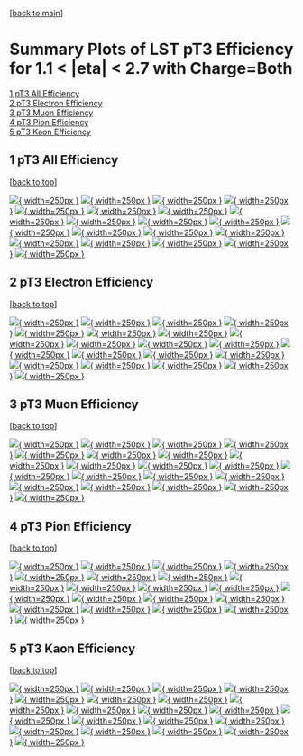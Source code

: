 [[back to main](./)]

# <a name="top"></a> Summary Plots of LST pT3 Efficiency for 1.1 < |eta| < 2.7 with Charge=Both

[1 pT3 All Efficiency](#1)<br/>[2 pT3 Electron Efficiency](#2)<br/>[3 pT3 Muon Efficiency](#3)<br/>[4 pT3 Pion Efficiency](#4)<br/>[5 pT3 Kaon Efficiency](#5)<br/>



## <a name="1"></a> 1 pT3 All Efficiency

 [[back to top](#top)]

[![](../mtv/var/pT3_xtr_0_0_eff_pt.png){ width=250px }](pT3_xtr_0_0_eff_pt.html)
[![](../mtv/var/pT3_xtr_0_0_eff_ptzoom.png){ width=250px }](pT3_xtr_0_0_eff_ptzoom.html)
[![](../mtv/var/pT3_xtr_0_0_eff_ptlow.png){ width=250px }](pT3_xtr_0_0_eff_ptlow.html)
[![](../mtv/var/pT3_xtr_0_0_eff_ptlowzoom.png){ width=250px }](pT3_xtr_0_0_eff_ptlowzoom.html)
[![](../mtv/var/pT3_xtr_0_0_eff_ptmtv.png){ width=250px }](pT3_xtr_0_0_eff_ptmtv.html)
[![](../mtv/var/pT3_xtr_0_0_eff_ptmtvzoom.png){ width=250px }](pT3_xtr_0_0_eff_ptmtvzoom.html)
[![](../mtv/var/pT3_xtr_0_0_eff_eta.png){ width=250px }](pT3_xtr_0_0_eff_eta.html)
[![](../mtv/var/pT3_xtr_0_0_eff_etazoom.png){ width=250px }](pT3_xtr_0_0_eff_etazoom.html)
[![](../mtv/var/pT3_xtr_0_0_eff_etacoarse.png){ width=250px }](pT3_xtr_0_0_eff_etacoarse.html)
[![](../mtv/var/pT3_xtr_0_0_eff_etacoarsezoom.png){ width=250px }](pT3_xtr_0_0_eff_etacoarsezoom.html)
[![](../mtv/var/pT3_xtr_0_0_eff_phi.png){ width=250px }](pT3_xtr_0_0_eff_phi.html)
[![](../mtv/var/pT3_xtr_0_0_eff_phizoom.png){ width=250px }](pT3_xtr_0_0_eff_phizoom.html)
[![](../mtv/var/pT3_xtr_0_0_eff_phicoarse.png){ width=250px }](pT3_xtr_0_0_eff_phicoarse.html)
[![](../mtv/var/pT3_xtr_0_0_eff_phicoarsezoom.png){ width=250px }](pT3_xtr_0_0_eff_phicoarsezoom.html)
[![](../mtv/var/pT3_xtr_0_0_eff_dxy.png){ width=250px }](pT3_xtr_0_0_eff_dxy.html)
[![](../mtv/var/pT3_xtr_0_0_eff_dxycoarse.png){ width=250px }](pT3_xtr_0_0_eff_dxycoarse.html)
[![](../mtv/var/pT3_xtr_0_0_eff_dxycoarsezoom.png){ width=250px }](pT3_xtr_0_0_eff_dxycoarsezoom.html)
[![](../mtv/var/pT3_xtr_0_0_eff_dz.png){ width=250px }](pT3_xtr_0_0_eff_dz.html)
[![](../mtv/var/pT3_xtr_0_0_eff_dzcoarse.png){ width=250px }](pT3_xtr_0_0_eff_dzcoarse.html)
[![](../mtv/var/pT3_xtr_0_0_eff_dzcoarsezoom.png){ width=250px }](pT3_xtr_0_0_eff_dzcoarsezoom.html)


## <a name="2"></a> 2 pT3 Electron Efficiency

 [[back to top](#top)]

[![](../mtv/var/pT3_xtr_11_0_eff_pt.png){ width=250px }](pT3_xtr_11_0_eff_pt.html)
[![](../mtv/var/pT3_xtr_11_0_eff_ptzoom.png){ width=250px }](pT3_xtr_11_0_eff_ptzoom.html)
[![](../mtv/var/pT3_xtr_11_0_eff_ptlow.png){ width=250px }](pT3_xtr_11_0_eff_ptlow.html)
[![](../mtv/var/pT3_xtr_11_0_eff_ptlowzoom.png){ width=250px }](pT3_xtr_11_0_eff_ptlowzoom.html)
[![](../mtv/var/pT3_xtr_11_0_eff_ptmtv.png){ width=250px }](pT3_xtr_11_0_eff_ptmtv.html)
[![](../mtv/var/pT3_xtr_11_0_eff_ptmtvzoom.png){ width=250px }](pT3_xtr_11_0_eff_ptmtvzoom.html)
[![](../mtv/var/pT3_xtr_11_0_eff_eta.png){ width=250px }](pT3_xtr_11_0_eff_eta.html)
[![](../mtv/var/pT3_xtr_11_0_eff_etazoom.png){ width=250px }](pT3_xtr_11_0_eff_etazoom.html)
[![](../mtv/var/pT3_xtr_11_0_eff_etacoarse.png){ width=250px }](pT3_xtr_11_0_eff_etacoarse.html)
[![](../mtv/var/pT3_xtr_11_0_eff_etacoarsezoom.png){ width=250px }](pT3_xtr_11_0_eff_etacoarsezoom.html)
[![](../mtv/var/pT3_xtr_11_0_eff_phi.png){ width=250px }](pT3_xtr_11_0_eff_phi.html)
[![](../mtv/var/pT3_xtr_11_0_eff_phizoom.png){ width=250px }](pT3_xtr_11_0_eff_phizoom.html)
[![](../mtv/var/pT3_xtr_11_0_eff_phicoarse.png){ width=250px }](pT3_xtr_11_0_eff_phicoarse.html)
[![](../mtv/var/pT3_xtr_11_0_eff_phicoarsezoom.png){ width=250px }](pT3_xtr_11_0_eff_phicoarsezoom.html)
[![](../mtv/var/pT3_xtr_11_0_eff_dxy.png){ width=250px }](pT3_xtr_11_0_eff_dxy.html)
[![](../mtv/var/pT3_xtr_11_0_eff_dxycoarse.png){ width=250px }](pT3_xtr_11_0_eff_dxycoarse.html)
[![](../mtv/var/pT3_xtr_11_0_eff_dxycoarsezoom.png){ width=250px }](pT3_xtr_11_0_eff_dxycoarsezoom.html)
[![](../mtv/var/pT3_xtr_11_0_eff_dz.png){ width=250px }](pT3_xtr_11_0_eff_dz.html)
[![](../mtv/var/pT3_xtr_11_0_eff_dzcoarse.png){ width=250px }](pT3_xtr_11_0_eff_dzcoarse.html)
[![](../mtv/var/pT3_xtr_11_0_eff_dzcoarsezoom.png){ width=250px }](pT3_xtr_11_0_eff_dzcoarsezoom.html)


## <a name="3"></a> 3 pT3 Muon Efficiency

 [[back to top](#top)]

[![](../mtv/var/pT3_xtr_13_0_eff_pt.png){ width=250px }](pT3_xtr_13_0_eff_pt.html)
[![](../mtv/var/pT3_xtr_13_0_eff_ptzoom.png){ width=250px }](pT3_xtr_13_0_eff_ptzoom.html)
[![](../mtv/var/pT3_xtr_13_0_eff_ptlow.png){ width=250px }](pT3_xtr_13_0_eff_ptlow.html)
[![](../mtv/var/pT3_xtr_13_0_eff_ptlowzoom.png){ width=250px }](pT3_xtr_13_0_eff_ptlowzoom.html)
[![](../mtv/var/pT3_xtr_13_0_eff_ptmtv.png){ width=250px }](pT3_xtr_13_0_eff_ptmtv.html)
[![](../mtv/var/pT3_xtr_13_0_eff_ptmtvzoom.png){ width=250px }](pT3_xtr_13_0_eff_ptmtvzoom.html)
[![](../mtv/var/pT3_xtr_13_0_eff_eta.png){ width=250px }](pT3_xtr_13_0_eff_eta.html)
[![](../mtv/var/pT3_xtr_13_0_eff_etazoom.png){ width=250px }](pT3_xtr_13_0_eff_etazoom.html)
[![](../mtv/var/pT3_xtr_13_0_eff_etacoarse.png){ width=250px }](pT3_xtr_13_0_eff_etacoarse.html)
[![](../mtv/var/pT3_xtr_13_0_eff_etacoarsezoom.png){ width=250px }](pT3_xtr_13_0_eff_etacoarsezoom.html)
[![](../mtv/var/pT3_xtr_13_0_eff_phi.png){ width=250px }](pT3_xtr_13_0_eff_phi.html)
[![](../mtv/var/pT3_xtr_13_0_eff_phizoom.png){ width=250px }](pT3_xtr_13_0_eff_phizoom.html)
[![](../mtv/var/pT3_xtr_13_0_eff_phicoarse.png){ width=250px }](pT3_xtr_13_0_eff_phicoarse.html)
[![](../mtv/var/pT3_xtr_13_0_eff_phicoarsezoom.png){ width=250px }](pT3_xtr_13_0_eff_phicoarsezoom.html)
[![](../mtv/var/pT3_xtr_13_0_eff_dxy.png){ width=250px }](pT3_xtr_13_0_eff_dxy.html)
[![](../mtv/var/pT3_xtr_13_0_eff_dxycoarse.png){ width=250px }](pT3_xtr_13_0_eff_dxycoarse.html)
[![](../mtv/var/pT3_xtr_13_0_eff_dxycoarsezoom.png){ width=250px }](pT3_xtr_13_0_eff_dxycoarsezoom.html)
[![](../mtv/var/pT3_xtr_13_0_eff_dz.png){ width=250px }](pT3_xtr_13_0_eff_dz.html)
[![](../mtv/var/pT3_xtr_13_0_eff_dzcoarse.png){ width=250px }](pT3_xtr_13_0_eff_dzcoarse.html)
[![](../mtv/var/pT3_xtr_13_0_eff_dzcoarsezoom.png){ width=250px }](pT3_xtr_13_0_eff_dzcoarsezoom.html)


## <a name="4"></a> 4 pT3 Pion Efficiency

 [[back to top](#top)]

[![](../mtv/var/pT3_xtr_211_0_eff_pt.png){ width=250px }](pT3_xtr_211_0_eff_pt.html)
[![](../mtv/var/pT3_xtr_211_0_eff_ptzoom.png){ width=250px }](pT3_xtr_211_0_eff_ptzoom.html)
[![](../mtv/var/pT3_xtr_211_0_eff_ptlow.png){ width=250px }](pT3_xtr_211_0_eff_ptlow.html)
[![](../mtv/var/pT3_xtr_211_0_eff_ptlowzoom.png){ width=250px }](pT3_xtr_211_0_eff_ptlowzoom.html)
[![](../mtv/var/pT3_xtr_211_0_eff_ptmtv.png){ width=250px }](pT3_xtr_211_0_eff_ptmtv.html)
[![](../mtv/var/pT3_xtr_211_0_eff_ptmtvzoom.png){ width=250px }](pT3_xtr_211_0_eff_ptmtvzoom.html)
[![](../mtv/var/pT3_xtr_211_0_eff_eta.png){ width=250px }](pT3_xtr_211_0_eff_eta.html)
[![](../mtv/var/pT3_xtr_211_0_eff_etazoom.png){ width=250px }](pT3_xtr_211_0_eff_etazoom.html)
[![](../mtv/var/pT3_xtr_211_0_eff_etacoarse.png){ width=250px }](pT3_xtr_211_0_eff_etacoarse.html)
[![](../mtv/var/pT3_xtr_211_0_eff_etacoarsezoom.png){ width=250px }](pT3_xtr_211_0_eff_etacoarsezoom.html)
[![](../mtv/var/pT3_xtr_211_0_eff_phi.png){ width=250px }](pT3_xtr_211_0_eff_phi.html)
[![](../mtv/var/pT3_xtr_211_0_eff_phizoom.png){ width=250px }](pT3_xtr_211_0_eff_phizoom.html)
[![](../mtv/var/pT3_xtr_211_0_eff_phicoarse.png){ width=250px }](pT3_xtr_211_0_eff_phicoarse.html)
[![](../mtv/var/pT3_xtr_211_0_eff_phicoarsezoom.png){ width=250px }](pT3_xtr_211_0_eff_phicoarsezoom.html)
[![](../mtv/var/pT3_xtr_211_0_eff_dxy.png){ width=250px }](pT3_xtr_211_0_eff_dxy.html)
[![](../mtv/var/pT3_xtr_211_0_eff_dxycoarse.png){ width=250px }](pT3_xtr_211_0_eff_dxycoarse.html)
[![](../mtv/var/pT3_xtr_211_0_eff_dxycoarsezoom.png){ width=250px }](pT3_xtr_211_0_eff_dxycoarsezoom.html)
[![](../mtv/var/pT3_xtr_211_0_eff_dz.png){ width=250px }](pT3_xtr_211_0_eff_dz.html)
[![](../mtv/var/pT3_xtr_211_0_eff_dzcoarse.png){ width=250px }](pT3_xtr_211_0_eff_dzcoarse.html)
[![](../mtv/var/pT3_xtr_211_0_eff_dzcoarsezoom.png){ width=250px }](pT3_xtr_211_0_eff_dzcoarsezoom.html)


## <a name="5"></a> 5 pT3 Kaon Efficiency

 [[back to top](#top)]

[![](../mtv/var/pT3_xtr_321_0_eff_pt.png){ width=250px }](pT3_xtr_321_0_eff_pt.html)
[![](../mtv/var/pT3_xtr_321_0_eff_ptzoom.png){ width=250px }](pT3_xtr_321_0_eff_ptzoom.html)
[![](../mtv/var/pT3_xtr_321_0_eff_ptlow.png){ width=250px }](pT3_xtr_321_0_eff_ptlow.html)
[![](../mtv/var/pT3_xtr_321_0_eff_ptlowzoom.png){ width=250px }](pT3_xtr_321_0_eff_ptlowzoom.html)
[![](../mtv/var/pT3_xtr_321_0_eff_ptmtv.png){ width=250px }](pT3_xtr_321_0_eff_ptmtv.html)
[![](../mtv/var/pT3_xtr_321_0_eff_ptmtvzoom.png){ width=250px }](pT3_xtr_321_0_eff_ptmtvzoom.html)
[![](../mtv/var/pT3_xtr_321_0_eff_eta.png){ width=250px }](pT3_xtr_321_0_eff_eta.html)
[![](../mtv/var/pT3_xtr_321_0_eff_etazoom.png){ width=250px }](pT3_xtr_321_0_eff_etazoom.html)
[![](../mtv/var/pT3_xtr_321_0_eff_etacoarse.png){ width=250px }](pT3_xtr_321_0_eff_etacoarse.html)
[![](../mtv/var/pT3_xtr_321_0_eff_etacoarsezoom.png){ width=250px }](pT3_xtr_321_0_eff_etacoarsezoom.html)
[![](../mtv/var/pT3_xtr_321_0_eff_phi.png){ width=250px }](pT3_xtr_321_0_eff_phi.html)
[![](../mtv/var/pT3_xtr_321_0_eff_phizoom.png){ width=250px }](pT3_xtr_321_0_eff_phizoom.html)
[![](../mtv/var/pT3_xtr_321_0_eff_phicoarse.png){ width=250px }](pT3_xtr_321_0_eff_phicoarse.html)
[![](../mtv/var/pT3_xtr_321_0_eff_phicoarsezoom.png){ width=250px }](pT3_xtr_321_0_eff_phicoarsezoom.html)
[![](../mtv/var/pT3_xtr_321_0_eff_dxy.png){ width=250px }](pT3_xtr_321_0_eff_dxy.html)
[![](../mtv/var/pT3_xtr_321_0_eff_dxycoarse.png){ width=250px }](pT3_xtr_321_0_eff_dxycoarse.html)
[![](../mtv/var/pT3_xtr_321_0_eff_dxycoarsezoom.png){ width=250px }](pT3_xtr_321_0_eff_dxycoarsezoom.html)
[![](../mtv/var/pT3_xtr_321_0_eff_dz.png){ width=250px }](pT3_xtr_321_0_eff_dz.html)
[![](../mtv/var/pT3_xtr_321_0_eff_dzcoarse.png){ width=250px }](pT3_xtr_321_0_eff_dzcoarse.html)
[![](../mtv/var/pT3_xtr_321_0_eff_dzcoarsezoom.png){ width=250px }](pT3_xtr_321_0_eff_dzcoarsezoom.html)
